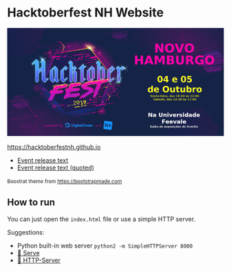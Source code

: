 # Hacktoberfest NH Website

![hacktoberfestnh](img/hacktoberfestnh.png)

https://hacktoberfestnh.github.io

- [Event release text](docs/RELEASE.md)
- [Event release text (quoted)](docs/RELEASE-quoted.md)

<small>Boostrat theme from https://bootstrapmade.com</small>

## How to run

You can just open the `index.html` file or use a simple HTTP server.

Suggestions:

- Python built-in web server `python2 -m SimpleHTTPServer 8000`
- [🔗 Serve](https://www.npmjs.com/package/serve)
- [🔗 HTTP-Server](https://www.npmjs.com/package/http-server)
